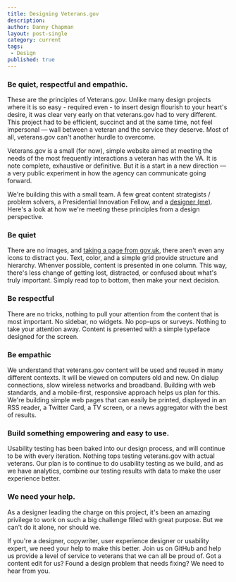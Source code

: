 ```yaml
---
title: Designing Veterans.gov
description:
author: Danny Chapman
layout: post-single
category: current
tags:
 - Design
published: true
---
```


### Be quiet, respectful and empathic.

These are the principles of Veterans.gov. Unlike many design projects where it is so easy - required even - to insert design flourish to your heart's desire, it was clear very early on that veterans.gov had to very different. This project had to be efficient, succinct and at the same time, not feel impersonal — wall between a veteran and the service they deserve. Most of all, veterans.gov can't another hurdle to overcome.

Veterans.gov is a small (for now), simple website aimed at meeting the needs of the most frequently interactions a veteran has with the VA. It is note complete, exhaustive or definitive. But it is a start in a new direction — a very public experiment in how the agency can communicate going forward.

We're building this with a small team. A few great content strategists / problem solvers, a Presidential Innovation Fellow, and a [designer (me)](http://dannychapman.com). Here's a look at how we're meeting these principles from a design perspective.

### Be quiet

There are no images, and [taking a page from gov.uk](https://gds.blog.gov.uk/2013/06/18/retiring-our-icons/), there aren't even any icons to distract you. Text, color, and a simple grid provide structure and hierarchy. Whenver possible, content is presented in one column. This way, there's less change of getting lost, distracted, or confused about what's truly important. Simply read top to bottom, then make your next decision.

### Be respectful

There are no tricks, nothing to pull your attention from the content that is most important. No sidebar, no widgets. No pop-ups or surveys. Nothing to take your attention away. Content is presented with a simple typeface designed for the screen.

### Be empathic

We understand that veterans.gov content will be used and reused in many different contexts. It will be viewed on computers old and new. On dialup connections, slow wireless networks and broadband. Building with web standards, and a mobile-first, responsive approach helps us plan for this. We're building simple web pages that can easily be printed, displayed in an RSS reader, a Twitter Card, a TV screen, or a news aggregator with the best of results.

### Build something empowering and easy to use.

Usability testing has been baked into our design process, and will continue to be with every iteration. Nothing tops testing veterans.gov with actual veterans. Our plan is to continue to do usability testing as we build, and as we have analytics, combine our testing results with data to make the user experience better.


### We need your help.

As a designer leading the charge on this project, it's been an amazing privilege to work on such a big challenge filled with great purpose. But we can't do it alone, nor should we.

If you're a designer, copywriter, user experience designer or usability expert, we need your help to make this better. Join us on GitHub and help us provide a level of service to  veterans that we can all be proud of. Got a content edit for us? Found a design problem that needs fixing? We need to hear from you.
